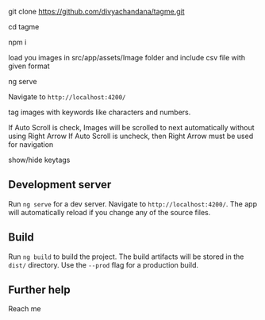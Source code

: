
git clone https://github.com/divyachandana/tagme.git

cd tagme

npm i

load you images in src/app/assets/Image folder and include csv file with given format

ng serve

Navigate to `http://localhost:4200/`

tag images with keywords like characters and numbers. 

If Auto Scroll is check, Images will be scrolled to next automatically without using Right Arrow
If Auto Scroll is uncheck, then Right Arrow must be used for navigation

show/hide keytags

## Development server

Run `ng serve` for a dev server. Navigate to `http://localhost:4200/`. The app will automatically reload if you change any of the source files.

## Build

Run `ng build` to build the project. The build artifacts will be stored in the `dist/` directory. Use the `--prod` flag for a production build.


## Further help

Reach me 
